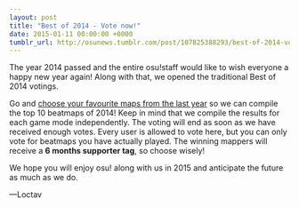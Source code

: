 ```yaml
---
layout: post
title: "Best of 2014 - Vote now!"
date: 2015-01-11 00:00:00 +0000
tumblr_url: http://osunews.tumblr.com/post/107825388293/best-of-2014-vote-now
---
```


The year 2014 passed and the entire osu!staff would like to wish everyone a happy new year again! Along with that, we opened the traditional Best of 2014 votings.

Go and [choose your favourite maps from the last year](https://osu.ppy.sh/p/bestof2014) so we can compile the top 10 beatmaps of 2014! Keep in mind that we compile the results for each game mode independently. The voting will end as soon as we have received enough votes. Every user is allowed to vote here, but you can only vote for beatmaps you have actually played. The winning mappers will receive a **6 months supporter tag**, so choose wisely!

We hope you will enjoy osu! along with us in 2015 and anticipate the future as much as we do.

—Loctav
